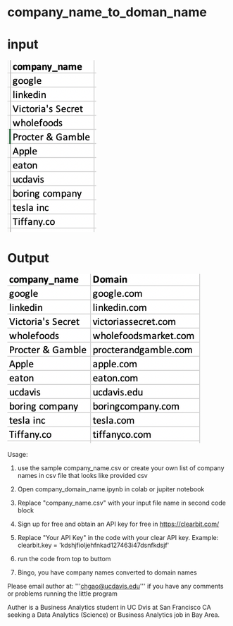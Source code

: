 # company_name_to_doman_name

# input 
![Screenshot](input.png)

# Output
![Screenshot](output.png)

Usage: 
1. use the sample company_name.csv or create your own list of company names in csv file that looks like provided csv

2. Open company_domain_name.ipynb in colab or jupiter notebook 

3. Replace "company_name.csv" with your input file name in second code block

4. Sign up for free and obtain an API key for free in https://clearbit.com/ 

5. Replace "Your API Key" in the code with your clear API key. Example: clearbit.key = 'kdshjfioljehfnkad127463i47dsnfkdsjf'

6. run the code from top to buttom 

6. Bingo, you have company names converted to domain names 

Please email author at: '''chgao@ucdavis.edu''' if you have any comments or problems running the little program

Auther is a Business Analytics student in UC Dvis at San Francisco CA seeking a Data Analytics (Science) or Business Analytics job in Bay Area. 

